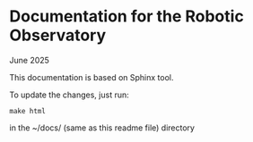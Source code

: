 # Documentation for the Robotic Observatory

June 2025

This documentation is based on Sphinx tool.

To update the changes, just run:
```
make html
```
in the ~/docs/ (same as this readme file) directory

